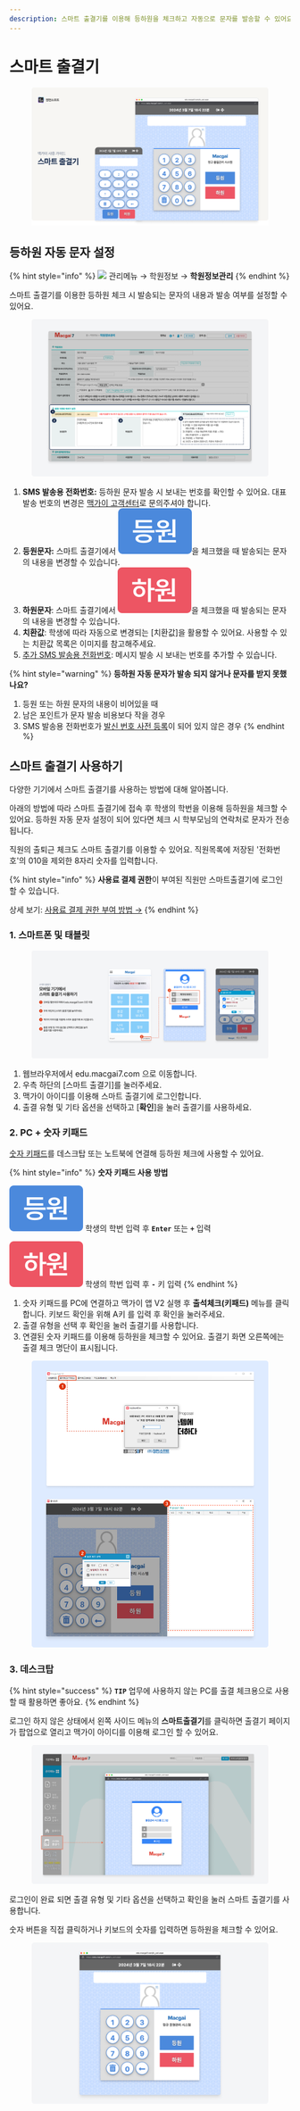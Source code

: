 ```yaml
---
description: 스마트 출결기를 이용해 등하원을 체크하고 자동으로 문자를 발송할 수 있어요.
---
```


# 스마트 출결기

<figure><img src="../../.gitbook/assets/image (150).png" alt=""><figcaption></figcaption></figure>

## 등하원 자동 문자 설정

{% hint style="info" %}
![](../../.gitbook/assets/chip\_menuonly.svg) 관리메뉴 → 학원정보 → **학원정보관리**
{% endhint %}

스마트 출결기를 이용한 등하원 체크 시 발송되는 문자의 내용과 발송 여부를 설정할 수 있어요.

<figure><img src="../../.gitbook/assets/image (119).png" alt=""><figcaption></figcaption></figure>

1. **SMS 발송용 전화번호:** 등하원 문자 발송 시 보내는 번호를 확인할 수 있어요. 대표 발송 번호의 변경은 [맥가이 고객센터](https://macgai7.channel.io)로 문의주셔야 합니다.
2. **등원문자:** 스마트 출결기에서 <img src="../../.gitbook/assets/btn_in.svg" alt="" data-size="line">을 체크했을 때 발송되는 문자의 내용을 변경할 수 있습니다.
3. **하원문자**: 스마트 출결기에서 <img src="../../.gitbook/assets/btn_out.svg" alt="" data-size="line">을 체크했을 때 발송되는 문자의 내용을 변경할 수 있습니다.
4. **치환값**: 학생에 따라 자동으로 변경되는 \[치환값]을 활용할 수 있어요. 사용할 수 있는 치환값 목록은 이미지를 참고해주세요.
5. [추가 SMS 발송용 전화번호](../../basic-features/message/add-no.md#undefined-1): 메시지 발송 시 보내는 번호를 추가할 수 있습니다.

{% hint style="warning" %}
**등하원 자동 문자가 발송 되지 않거나 문자를 받지 못했나요?**

1. 등원 또는 하원 문자의 내용이 비어있을 때
2. 남은 포인트가 문자 발송 비용보다 작을 경우
3. SMS 발송용 전화번호가 [발신 번호 사전 등록](../../basic-features/message/pre-registration.md)이 되어 있지 않은 경우
{% endhint %}

## 스마트 출결기 사용하기

다양한 기기에서 스마트 출결기를 사용하는 방법에 대해 알아봅니다.

아래의 방법에 따라 스마트 출결기에 접속 후 학생의 학번을 이용해 등하원을 체크할 수 있어요. 등하원 자동 문자 설정이 되어 있다면 체크 시 학부모님의 연락처로 문자가 전송됩니다.

직원의 출퇴근 체크도 스마트 출결기를 이용할 수 있어요. 직원목록에 저장된 '전화번호'의 010을 제외한 8자리 숫자를 입력합니다.

{% hint style="info" %}
**사용료 결제 권한**이 부여된 직원만 스마트출결기에 로그인 할 수 있습니다.&#x20;

상세 보기: [사용료 결제 권한 부여 방법 →](broken-reference)
{% endhint %}

### 1. 스마트폰 및 태블릿

<figure><img src="../../.gitbook/assets/image (160).png" alt=""><figcaption></figcaption></figure>

1. 웹브라우저에서 edu.macgai7.com 으로 이동합니다.
2. 우측 하단의 \[스마트 출결기]를 눌러주세요.
3. 맥가이 아이디를 이용해 스마트 출결기에 로그인합니다.
4. 출결 유형 및 기타 옵션을 선택하고 \[**확인**]을 눌러 출결기를 사용하세요.&#x20;

### 2. PC + 숫자 키패드

[숫자 키패드](https://www.google.com/search?q=%EC%88%AB%EC%9E%90+%ED%82%A4%ED%8C%A8%EB%93%9C\&newwindow=1\&sca\_esv=591053097\&gbv=2\&sei=KcZ7ZZ3GFtSG-Qb--4gI)를 데스크탑 또는 노트북에 연결해 등하원 체크에 사용할 수 있어요.

{% hint style="info" %}
**숫자 키패드 사용 방법**

<img src="../../.gitbook/assets/btn_in.svg" alt="" data-size="line"> 학생의 학번 입력 후 **`Enter`** 또는 **`+`** 입력

<img src="../../.gitbook/assets/btn_out.svg" alt="" data-size="line"> 학생의 학번 입력 후 **`-`** 키 입력&#x20;
{% endhint %}

1. 숫자 키패드를 PC에 연결하고 맥가이 앱 V2 실행 후 **출석체크(키패드)** 메뉴를 클릭합니다. 키보드 확인을 위해 A키 를 입력 후 확인을 눌러주세요.
2. 출결 유형을 선택 후 확인을 눌러 출결기를 사용합니다.
3. 연결된 숫자 키패드를 이용해 등하원을 체크할 수 있어요. 출결기 화면 오른쪽에는 출결 체크 명단이 표시됩니다.

<figure><img src="../../.gitbook/assets/image (148).png" alt=""><figcaption></figcaption></figure>

### 3. 데스크탑

{% hint style="success" %}
**`TIP`** 업무에 사용하지 않는 PC를 출결 체크용으로 사용할 때 활용하면 좋아요.
{% endhint %}

로그인 하지 않은 상태에서 왼쪽 사이드 메뉴의 **스마트출결기**를 클릭하면 출결기 페이지가 팝업으로 열리고 맥가이 아이디를 이용해 로그인 할 수 있어요.&#x20;

<figure><img src="../../.gitbook/assets/image (143).png" alt=""><figcaption></figcaption></figure>

로그인이 완료 되면 출결 유형 및 기타 옵션을 선택하고 확인을 눌러 스마트 출결기를 사용합니다.

숫자 버튼을 직접 클릭하거나 키보드의 숫자를 입력하면 등하원을 체크할 수 있어요.

<figure><img src="../../.gitbook/assets/image (147).png" alt=""><figcaption></figcaption></figure>

